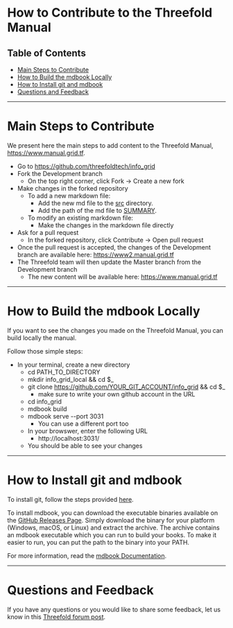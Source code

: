 <h1> How to Contribute to the Threefold Manual </h1>

<h2>Table of Contents</h2>

- [Main Steps to Contribute](#main-steps-to-contribute)
- [How to Build the mdbook Locally](#how-to-build-the-mdbook-locally)
- [How to Install git and mdbook](#how-to-install-git-and-mdbook)
- [Questions and Feedback](#questions-and-feedback)

***

# Main Steps to Contribute

We present here the main steps to add content to the Threefold Manual, https://www.manual.grid.tf.

* Go to https://github.com/threefoldtech/info_grid
* Fork the Development branch
  * On the top right corner, click Fork -> Create a new fork
* Make changes in the forked repository
   * To add a new markdown file:
      * Add the new md file to the [src](https://github.com/threefoldtech/info_grid/blob/development/src) directory.
      * Add the path of the md file to [SUMMARY](https://github.com/threefoldtech/info_grid/blob/development/src/SUMMARY.md).
   * To modify an existing markdown file:
     * Make the changes in the markdown file directly
* Ask for a pull request
  * In the forked repository, click Contribute -> Open pull request
* Once the pull request is accepted, the changes of the Development branch are available here: https://www2.manual.grid.tf
* The Threefold team will then update the Master branch from the Development branch
   * The new content will be available here: https://www.manual.grid.tf

***

# How to Build the mdbook Locally

If you want to see the changes you made on the Threefold Manual, you can build locally the manual.

Follow those simple steps:

* In your terminal, create a new directory
  * cd PATH_TO_DIRECTORY
  * mkdir info_grid_local && cd $_
  * git clone https://github.com/YOUR_GIT_ACCOUNT/info_grid && cd $_
    * make sure to write your own github account in the URL
  * cd info_grid
  * mdbook build
  * mdbook serve --port 3031
    * You can use a different port too
  * In your browswer, enter the following URL
    * http://localhost:3031/
  * You should be able to see your changes

***

# How to Install git and mdbook

To install git, follow the steps provided [here](https://github.com/git-guides/install-git).

To install mdbook, you can download the executable binaries available on the [GitHub Releases Page](https://github.com/rust-lang/mdBook/releases). Simply download the binary for your platform (Windows, macOS, or Linux) and extract the archive. The archive contains an mdbook executable which you can run to build your books. To make it easier to run, you can put the path to the binary into your PATH.

For more information, read the [mdbook Documentation](https://rust-lang.github.io/mdBook/guide/installation.html).

***

# Questions and Feedback

If you have any questions or you would like to share some feedback, let us know in this [Threefold forum post](https://forum.threefold.io/t/new-grid-manual/3783).
